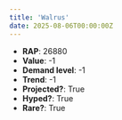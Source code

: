 ```yaml
---
title: 'Walrus'
date: 2025-08-06T00:00:00Z
---
```

- **RAP**: 26880
- **Value**: -1
- **Demand level**: -1
- **Trend**: -1
- **Projected?**: True
- **Hyped?**: True
- **Rare?**: True
